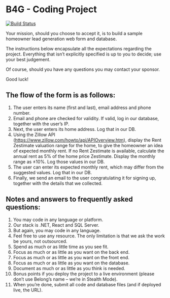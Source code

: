 # B4G - Coding Project

[![Build Status](https://travis-ci.org/olegburov/B4G.svg?branch=master)](https://travis-ci.org/olegburov/B4G)

Your mission, should you choose to accept it, is to build a sample homeowner lead generation web form and database.

The instructions below encapsulate all the expectations regarding the project. Everything that isn’t explicitly specified is up to you to decide; use your best judgement.

Of course, should you have any questions you may contact your sponsor.

Good luck!

## The flow of the form is as follows:

1. The user enters its name (first and last), email address and phone number.
2. Email and phone are checked for validity. If valid, log in our database, together with the user’s IP.
3. Next, the user enters its home address. Log that in our DB.
4. Using the Zillow API (https://www.zillow.com/howto/api/APIOverview.htm), display the Rent Zestimate valuation range for the home, to give the homeowner an idea of expected monthly rent.
If no Rent Zestimate is available, calculate the annual rent as 5% of the home price Zestimate. Display the monthly range as ±10%.
Log those values in our DB.
5. The user can enter its expected monthly rent, which may differ from the suggested values. Log that in our DB.
6. Finally, we send an email to the user congratulating it for signing up, together with the details that we collected.

## Notes and answers to frequently asked questions:

1. You may code in any language or platform.
2. Our stack is .NET, React and SQL Server.
3. But again, you may code in any language.
4. Feel free to use any resource. The only limitation is that we ask the work be yours, not outsourced.
5. Spend as much or as little time as you see fit.
6. Focus as much or as little as you want on the back end.
7. Focus as much or as little as you want on the front end.
8. Focus as much or as little as you want on the database.
9. Document as much or as little as you think is needed.
10. Bonus points if you deploy the project to a live environment (please don’t use Belong’s name – we’re in Stealth Mode).
11. When you’re done, submit all code and database files (and if deployed live, the URL).
